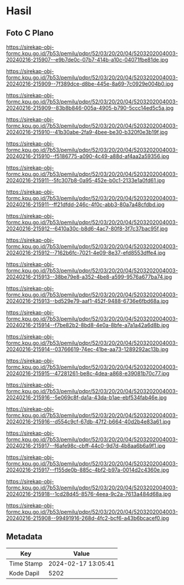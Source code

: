 # Hasil

## Foto C Plano

https://sirekap-obj-formc.kpu.go.id/7b53/pemilu/pdpr/52/03/20/20/04/5203202004003-20240216-215907--e9b7de0c-07b7-414b-a10c-04071fbe81de.jpg

https://sirekap-obj-formc.kpu.go.id/7b53/pemilu/pdpr/52/03/20/20/04/5203202004003-20240216-215909--7f389dce-d8be-445e-8a69-7c0929e004b0.jpg

https://sirekap-obj-formc.kpu.go.id/7b53/pemilu/pdpr/52/03/20/20/04/5203202004003-20240216-215909--83b8b846-005a-4905-b790-5ccc14ed5c5a.jpg

https://sirekap-obj-formc.kpu.go.id/7b53/pemilu/pdpr/52/03/20/20/04/5203202004003-20240216-215910--41b30abe-2fa9-4bee-be30-b320f0e3b19f.jpg

https://sirekap-obj-formc.kpu.go.id/7b53/pemilu/pdpr/52/03/20/20/04/5203202004003-20240216-215910--f5186775-a090-4c49-a88d-af4aa2a59356.jpg

https://sirekap-obj-formc.kpu.go.id/7b53/pemilu/pdpr/52/03/20/20/04/5203202004003-20240216-215911--5fc307b8-0a95-452e-b0c1-2133e1a0fd61.jpg

https://sirekap-obj-formc.kpu.go.id/7b53/pemilu/pdpr/52/03/20/20/04/5203202004003-20240216-215911--ff21dfdd-246c-4f0c-abb3-80a7a48cfdbd.jpg

https://sirekap-obj-formc.kpu.go.id/7b53/pemilu/pdpr/52/03/20/20/04/5203202004003-20240216-215912--6410a30c-b8d6-4ac7-80f8-3f7c37bac95f.jpg

https://sirekap-obj-formc.kpu.go.id/7b53/pemilu/pdpr/52/03/20/20/04/5203202004003-20240216-215912--7162b6fc-7021-4e09-8e37-efd8553dffe4.jpg

https://sirekap-obj-formc.kpu.go.id/7b53/pemilu/pdpr/52/03/20/20/04/5203202004003-20240216-215913--38be79e8-a352-4be8-a599-9576a677ba74.jpg

https://sirekap-obj-formc.kpu.go.id/7b53/pemilu/pdpr/52/03/20/20/04/5203202004003-20240216-215913--bd529e79-aaf1-452f-9488-6736e6fbd68a.jpg

https://sirekap-obj-formc.kpu.go.id/7b53/pemilu/pdpr/52/03/20/20/04/5203202004003-20240216-215914--f7be82b2-8bd8-4e0a-8bfe-a7a1a42a6d8b.jpg

https://sirekap-obj-formc.kpu.go.id/7b53/pemilu/pdpr/52/03/20/20/04/5203202004003-20240216-215914--03766619-74ec-41be-aa73-1289292ac13b.jpg

https://sirekap-obj-formc.kpu.go.id/7b53/pemilu/pdpr/52/03/20/20/04/5203202004003-20240216-215915--47281261-be8c-4dea-a868-e39081b70c77.jpg

https://sirekap-obj-formc.kpu.go.id/7b53/pemilu/pdpr/52/03/20/20/04/5203202004003-20240216-215916--5e069c8f-da1a-43da-b1ae-ebf534fab46e.jpg

https://sirekap-obj-formc.kpu.go.id/7b53/pemilu/pdpr/52/03/20/20/04/5203202004003-20240216-215916--d554c9cf-67db-47f2-b664-40d2b4e83a61.jpg

https://sirekap-obj-formc.kpu.go.id/7b53/pemilu/pdpr/52/03/20/20/04/5203202004003-20240216-215917--f6afe98c-cbff-44c0-9d7d-4b8aa6b6a9f1.jpg

https://sirekap-obj-formc.kpu.go.id/7b53/pemilu/pdpr/52/03/20/20/04/5203202004003-20240216-215917--f155de0b-885c-4bf2-b97a-0014d2c4360e.jpg

https://sirekap-obj-formc.kpu.go.id/7b53/pemilu/pdpr/52/03/20/20/04/5203202004003-20240216-215918--1cd28d45-8576-4eea-9c2a-7613a484d68a.jpg

https://sirekap-obj-formc.kpu.go.id/7b53/pemilu/pdpr/52/03/20/20/04/5203202004003-20240216-215908--99491916-268d-4fc2-bcf6-a43b6bcacef0.jpg


## Metadata

| Key        | Value               |
| ---------- | ------------------- |
| Time Stamp | 2024-02-17 13:05:41 |
| Kode Dapil | 5202                |



